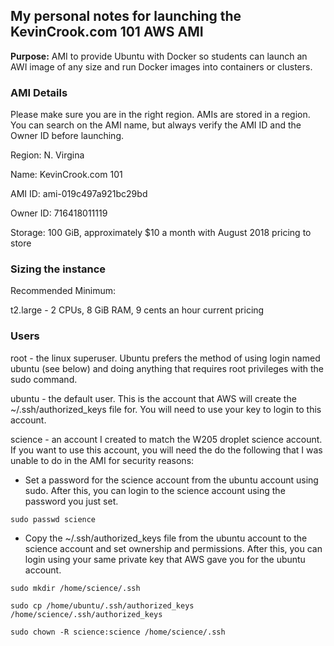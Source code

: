 ## My personal notes for launching the KevinCrook.com 101 AWS AMI

**Purpose:**  AMI to provide Ubuntu with Docker so students can launch an AWI image of any size and run Docker images into containers or clusters.  

### AMI Details

Please make sure you are in the right region.  AMIs are stored in a region.  You can search on the AMI name, but always verify the AMI ID and the Owner ID before launching.

Region: N. Virgina 

Name: KevinCrook.com 101

AMI ID: ami-019c497a921bc29bd

Owner ID: 716418011119

Storage: 100 GiB, approximately $10 a month with August 2018 pricing to store

### Sizing the instance

Recommended Minimum: 

t2.large - 2 CPUs, 8 GiB RAM, 9 cents an hour current pricing

### Users

root - the linux superuser.  Ubuntu prefers the method of using login named ubuntu (see below) and doing anything that requires root privileges with the sudo command.

ubuntu - the default user.  This is the account that AWS will create the ~/.ssh/authorized_keys file for.  You will need to use your key to login to this account.

science - an account I created to match the W205 droplet science account.  If you want to use this account, you will need the do the following that I was unable to do in the AMI for security reasons:

* Set a password for the science account from the ubuntu account using sudo.  After this, you can login to the science account using the password you just set.

```
sudo passwd science
```

* Copy the ~/.ssh/authorized_keys file from the ubuntu account to the science account and set ownership and permissions.  After this, you can login using your same private key that AWS gave you for the ubuntu account.  

```
sudo mkdir /home/science/.ssh

sudo cp /home/ubuntu/.ssh/authorized_keys /home/science/.ssh/authorized_keys

sudo chown -R science:science /home/science/.ssh
```

